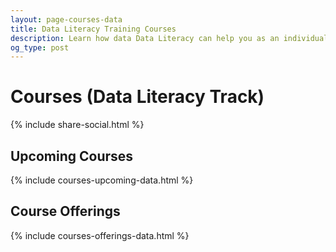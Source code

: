 ```yaml
---
layout: page-courses-data
title: Data Literacy Training Courses
description: Learn how data Data Literacy can help you as an individual or as an organization. What is data, open data, and data ethics? How do we work with data and how can we make it work for us? How do we build data culture?
og_type: post
---
```

# Courses (Data Literacy Track)

<div class="pb-4">
    {% include share-social.html %}
</div>

<section id="upcoming-courses">
<h1>Upcoming Courses</h1>
{% include courses-upcoming-data.html %}
</section>

<section id="course-offerings">
<h1 class="pt-4">Course Offerings</h1>
{% include courses-offerings-data.html %}
</section>
